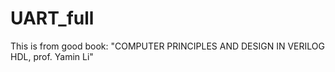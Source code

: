 # UART_full

This is from good book: "COMPUTER PRINCIPLES AND DESIGN IN VERILOG HDL, prof. Yamin Li"
